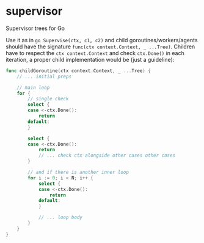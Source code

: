 # supervisor
Supervisor trees for Go

Use it as in `go Supervise(ctx, c1, c2)` and child goroutines/workers/agents should have the signature `func(ctx context.Context, _ ...Tree)`. Children have to respect the `ctx context.Context` and check `ctx.Done()` in each iteration, a proper child implementation would be (just a guideline):

```go
func childGoroutine(ctx context.Context, _ ...Tree) {
	// ... initial preps

	// main loop
	for {
		// single check
		select {
		case <-ctx.Done():
			return
		default:
		}

		select {
		case <-ctx.Done():
			return
			// ... check ctx alongside other cases other cases
		}

		// and if there is another inner loop
		for i := 0; i < N; i++ {
			select {
			case <-ctx.Done():
				return
			default:
			}

			// ... loop body
		}
	}
}
```